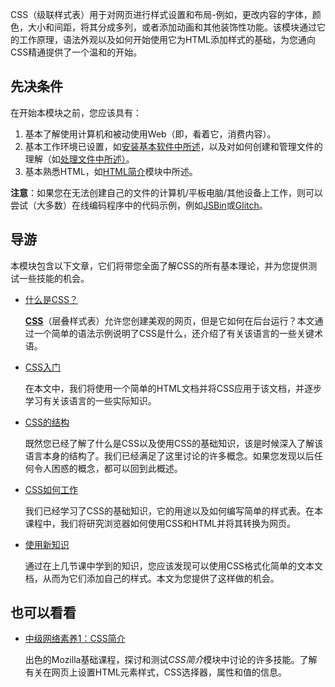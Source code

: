 CSS（级联样式表）用于对网页进行样式设置和布局-例如，更改内容的字体，颜色，大小和间距，将其分成多列，或者添加动画和其他装饰性功能。该模块通过它的工作原理，语法外观以及如何开始使用它为HTML添加样式的基础，为您通向CSS精通提供了一个温和的开始。

## 先决条件

在开始本模块之前，您应该具有：

1. 基本了解使用计算机和被动使用Web（即，看着它，消费内容）。
2. 基本工作环境已设置，如[安装基本软件中所述](1/en-US/docs/Learn/Getting_started_with_the_web/Installing_basic_software)，以及对如何创建和管理文件的理解（如[处理文件中所述）](1/en-US/docs/Learn/Getting_started_with_the_web/Dealing_with_files)。
3. 基本熟悉HTML，如[HTML简介](1/en-US/docs/Learn/HTML/Introduction_to_HTML)模块中所述。

**注意**：如果您在无法创建自己的文件的计算机/平板电脑/其他设备上工作，则可以尝试（大多数）在线编码程序中的代码示例，例如[JSBin](http://jsbin.com/)或[Glitch](https://glitch.com/)。

## 导游

本模块包含以下文章，它们将带您全面了解CSS的所有基本理论，并为您提供测试一些技能的机会。

- [什么是CSS？](1/en-US/docs/Learn/CSS/First_steps/What_is_CSS)

  **[CSS](1/en-US/docs/Glossary/CSS)**（层叠样式表）允许您创建美观的网页，但是它如何在后台运行？本文通过一个简单的语法示例说明了CSS是什么，还介绍了有关该语言的一些关键术语。

- [CSS入门](1/en-US/docs/Learn/CSS/First_steps/Getting_started)

  在本文中，我们将使用一个简单的HTML文档并将CSS应用于该文档，并逐步学习有关该语言的一些实际知识。

- [CSS的结构](1/en-US/docs/Learn/CSS/First_steps/How_CSS_is_structured)

  既然您已经了解了什么是CSS以及使用CSS的基础知识，该是时候深入了解该语言本身的结构了。我们已经满足了这里讨论的许多概念。如果您发现以后任何令人困惑的概念，都可以回到此概述。

- [CSS如何工作](1/en-US/docs/Learn/CSS/First_steps/How_CSS_works)

  我们已经学习了CSS的基础知识，它的用途以及如何编写简单的样式表。在本课程中，我们将研究浏览器如何使用CSS和HTML并将其转换为网页。

- [使用新知识](1/en-US/docs/Learn/CSS/First_steps/Using_your_new_knowledge)

  通过在上几节课中学到的知识，您应该发现可以使用CSS格式化简单的文本文档，从而为它们添加自己的样式。本文为您提供了这样做的机会。

## 也可以看看

- [中级网络素养1：CSS简介](https://teach.mozilla.org/activities/intermediate-web-lit/)

  出色的Mozilla基础课程，探讨和测试*CSS简介*模块中讨论的许多技能。了解有关在网页上设置HTML元素样式，CSS选择器，属性和值的信息。